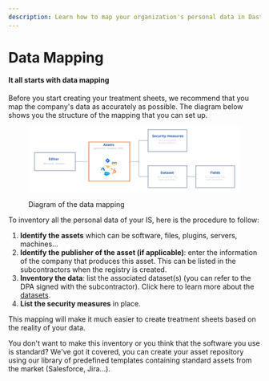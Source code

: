 ```yaml
---
description: Learn how to map your organization's personal data in Dastra
---
```


# Data Mapping

#### It all starts with data mapping

Before you start creating your treatment sheets, we recommend that you map the company's data as accurately as possible. The diagram below shows you the structure of the mapping that you can set up.

<figure><img src="../.gitbook/assets/Editor.png" alt=""><figcaption><p>Diagram of the data mapping</p></figcaption></figure>

To inventory all the personal data of your IS, here is the procedure to follow:&#x20;

1. **Identify the assets** which can be software, files, plugins, servers, machines...&#x20;
2. **Identify the publisher of the asset (if applicable)**: enter the information of the company that produces this asset. This can be listed in the subcontractors when the registry is created.&#x20;
3. **Inventory the data**: list the associated dataset(s) (you can refer to the DPA signed with the subcontractor). Click here to learn more about the [datasets](editer-le-registre/remplir-le-questionnaire/categorie-de-donnees.md).&#x20;
4. **List the security measures** in place.

This mapping will make it much easier to create treatment sheets based on the reality of your data.

You don't want to make this inventory or you think that the software you use is standard? We've got it covered, you can create your asset repository using our library of predefined templates containing standard assets from the market (Salesforce, Jira...).

